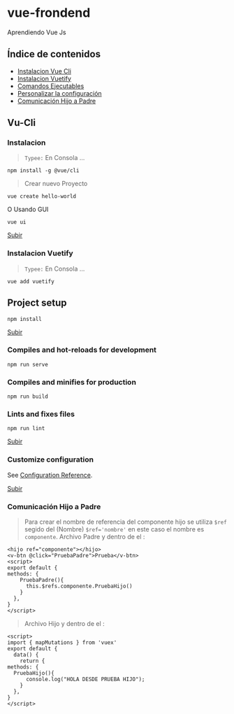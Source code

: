 # vue-frondend
Aprendiendo Vue Js
<a name="top"></a>

## Índice de contenidos

- [Instalacion Vue Cli](#item1)
- [Instalacion Vuetify](#item2)
- [Comandos Ejecutables](#item3) 
- [Personalizar la configuración](#item4)
- [Comunicación Hijo a Padre](#item5)

## Vu-Cli
<a name="item1"></a>
### Instalacion
>`Typee:` En Consola ...
```console
npm install -g @vue/cli
```
>Crear nuevo Proyecto
```console
vue create hello-world
```
O Usando GUI
```console
vue ui
```
[Subir](#top)
<a name="item2"></a>
### Instalacion Vuetify
>`Typee:` En Consola ...
```console
vue add vuetify
```
## Project setup
```
npm install
```
[Subir](#top)
<a name="item3"></a>

### Compiles and hot-reloads for development
```
npm run serve
```

### Compiles and minifies for production
```
npm run build
```

### Lints and fixes files
```
npm run lint
```
[Subir](#top)
<a name="item4"></a>

### Customize configuration
See [Configuration Reference](https://cli.vuejs.org/config/).

[Subir](#top)
<a name="item5"></a>
### Comunicación Hijo a Padre

> Para crear el nombre de referencia del componente hijo se utiliza `$ref` segido del (Nombre) `$ref='nombre'` en este caso el nombre es `componente`.
> Archivo Padre y dentro de el :
```vue
<hijo ref="componente"></hijo>
<v-btn @click="PruebaPadre">Prueba</v-btn>
<script>
export default {
methods: {
    PruebaPadre(){
      this.$refs.componente.PruebaHijo()
    }
  },
}
</script>
```
> Archivo Hijo y dentro de el :
```vue
<script>
import { mapMutations } from 'vuex'
export default {
  data() {
    return {
methods: {   
  PruebaHijo(){
      console.log("HOLA DESDE PRUEBA HIJO");
    }
  },
}
</script>
```
